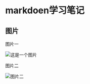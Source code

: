 # markdoen学习笔记

## 图片

图片一 
	
![这是一个图片](https://github.com/NanXL/picture/mainStarter-tree.png "主启动器")



图片二  
	
![图片二][picture2] 









[picture2]: https://github.com/NanXL/picture/protocols-tree.png "协议"